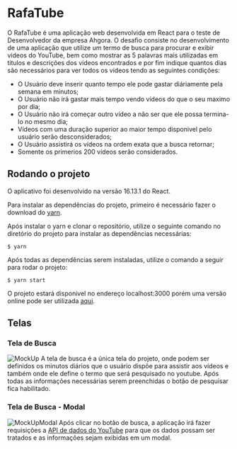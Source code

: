 # RafaTube
O RafaTube é uma aplicação web desenvolvida em React para o teste de Desenvolvedor da empresa Ahgora. O desafio consiste no desenvolvimento de uma aplicação que utilize um termo de busca para procurar e exibir videos do YouTube, bem como mostrar as 5 palavras mais utilizadas em titulos e descrições dos videos encontrados e por fim indique quantos dias são necessários para ver todos os videos tendo as seguintes condições: 

 * O Usuário deve inserir quanto tempo ele pode gastar diáriamente pela semana em minutos;
 * O Usuário não irá gastar mais tempo vendo vídeos do que o seu maximo por dia;
 * O Usuário não irá começar outro vídeo a não ser que ele possa termina-lo no mesmo dia;
 * Vídeos com uma duração superior ao maior tempo disponivel pelo usuário serão desconsiderados;
 * O Usuário assistirá os vídeos na ordem exata que a busca retornar;
 * Somente os primerios 200 vídeos serão considerados.

## Rodando o projeto
O aplicativo foi desenvolvido na versão 16.13.1 do React.

Para instalar as dependências do projeto, primeiro é necessário fazer o download do [yarn](https://yarnpkg.com/).

Após instalar o yarn e clonar o repositório, utilize o seguinte comando no diretório do projeto para instalar as dependências necessárias:

	$ yarn

Após todas as dependências serem instaladas, utilize o comando a seguir para rodar o projeto:

	$ yarn start
O projeto estará disponivel no endereço localhost:3000 porém uma versão online pode ser utilizada [aqui](http://rafa-tube.herokuapp.com/).

## Telas

### Tela de Busca
![MockUp](https://i.imgur.com/GdX1yh9.jpg)
A tela de busca é a única tela do projeto, onde podem ser definidos os minutos diários que o usuário dispõe para assistir aos vídeos e também onde ele define o termo que será pesquisado no youtube.
Após todas as informações necessárias serem preenchidas o botão de pesquisar fica habilitado.

### Tela de Busca - Modal

![MockUpModal](https://i.imgur.com/rRuYhoB.png)
Após clicar no botão de busca, a aplicação irá fazer requisições a [API de dados do YouTube](https://developers.google.com/youtube/v3) para que os dados possam ser tratados e as informações sejam exibidas em um modal.


